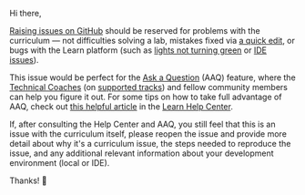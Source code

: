 Hi there,

[Raising issues on GitHub](http://help.learn.co/improving-learn/contributing-to-lessons/raising-an-issue-with-a-lab-or-lesson) should be reserved for problems with the curriculum — not difficulties solving a lab, mistakes fixed via [a quick edit](http://help.learn.co/improving-learn/contributing-to-lessons/can-i-edit-a-lesson), or bugs with the Learn platform (such as [lights not turning green](http://help.learn.co/your-learn-account/learn-lights/lights-not-turning-green) or [IDE issues](http://help.learn.co/the-learn-ide)).

This issue would be perfect for the [Ask a Question](http://help.learn.co/ask-a-question/where-can-i-ask-a-question-about-a-lesson) (AAQ) feature, where the [Technical Coaches](http://help.learn.co/instructional-support/receiving-course-support/who-are-the-technical-coaches) (on [supported tracks](http://help.learn.co/instructional-support/receiving-course-support/does-my-program-or-course-have-technical-coach-support)) and fellow community members can help you figure it out. For some tips on how to take full advantage of AAQ, check out [this helpful article](http://help.learn.co/ask-a-question/how-to-optimize-time-in-ask-a-question) in the [Learn Help Center](http://help.learn.co/).

If, after consulting the Help Center and AAQ, you still feel that this is an issue with the curriculum itself, please reopen the issue and provide more detail about why it's a curriculum issue, the steps needed to reproduce the issue, and any additional relevant information about your development environment (local or IDE).

Thanks! 💙
